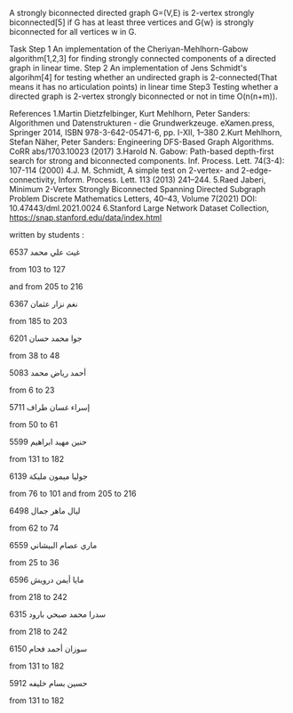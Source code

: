 A strongly biconnected directed graph G=(V,E) is 2-vertex strongly biconnected[5] if G has at least three
vertices and G\{w} is strongly biconnected for all vertices w in G.  

Task
Step 1 An implementation of the Cheriyan-Mehlhorn-Gabow algorithm[1,2,3] for finding strongly connected components of a directed graph in linear time.
Step 2 An implementation of Jens Schmidt's algorihm[4] for testing whether an undirected graph is 2-connected(That means it has no articulation points) in linear time
Step3 Testing whether a directed graph is 2-vertex strongly biconnected or not
in time O(n(n+m)).

References
1.Martin Dietzfelbinger, Kurt Mehlhorn, Peter Sanders: Algorithmen und Datenstrukturen - die Grundwerkzeuge. eXamen.press, Springer 2014, ISBN 978-3-642-05471-6, pp. I-XII, 1–380
2.Kurt Mehlhorn, Stefan Näher, Peter Sanders: Engineering DFS-Based Graph Algorithms. CoRR abs/1703.10023 (2017)
3.Harold N. Gabow: Path-based depth-first search for strong and biconnected components. Inf. Process. Lett. 74(3-4): 107-114 (2000)
4.J. M. Schmidt, A simple test on 2-vertex- and 2-edge-connectivity, Inform. Process. Lett. 113 (2013) 241–244.
5.Raed Jaberi, Minimum 2-Vertex Strongly Biconnected Spanning Directed Subgraph Problem Discrete Mathematics Letters, 40–43, Volume 7(2021) DOI: 10.47443/dml.2021.0024
6.Stanford Large Network Dataset Collection, https://snap.stanford.edu/data/index.html


written by students :  


غيث علي محمد 6537

from   103   to   127 

and from 205    to    216

نغم نزار عثمان 6367

from    185   to   203

جوا محمد حسان 6201

from    38 to   48

أحمد رياض محمد 5083

from    6    to    23

إسراء غسان طراف 5711

from    50    to    61

حنين مهيد ابراهيم 5599

from    131    to     182

جوليا ميمون مليكة 6139

from    76 to    101
and from   205   to   216

ليال ماهر جمال 6498

from   62   to  74 

ماري عصام البيشاني 6559

from    25    to   36

مايا أيمن درويش 6596

from   218    to   242

سدرا محمد صبحي بارود 6315

from    218    to   242

سوزان أحمد فحام 6150

from    131    to     182

حسين بسام خليفه 5912

from    131    to     182
